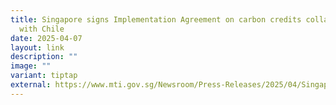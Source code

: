 ```yaml
---
title: Singapore signs Implementation Agreement on carbon credits collaboration
  with Chile
date: 2025-04-07
layout: link
description: ""
image: ""
variant: tiptap
external: https://www.mti.gov.sg/Newsroom/Press-Releases/2025/04/Singapore-signs-Implementation-Agreement-on-carbon-credits-collaboration-with-Chile
---
```

